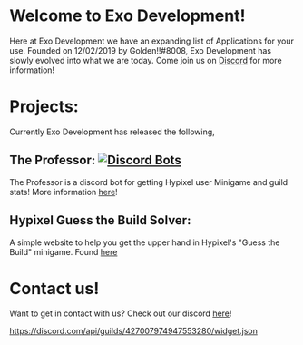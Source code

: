 # Welcome to Exo Development!
Here at Exo Development we have an expanding list of Applications for your use. Founded on 12/02/2019 by Golden!!#8008, Exo Development has slowly evolved into what we are today. Come join us on [Discord](https://discord.gg/RCZhvdDJG8) for more information! 

# Projects:
Currently Exo Development has released the following,

## The Professor: [![Discord Bots](https://top.gg/api/widget/status/652902118151421974.svg)](https://top.gg/bot/652902118151421974)
The Professor is a discord bot for getting Hypixel user Minigame and guild stats! More information [here](https://top.gg/bot/652902118151421974)!

## Hypixel Guess the Build Solver:
A simple website to help you get the upper hand in Hypixel's "Guess the Build" minigame. Found [here](https://cgolden15.github.io/guess-the-build/)

# Contact us!
Want to get in contact with us? Check out our discord [here](https://discord.link/ExoDev)!

https://discord.com/api/guilds/427007974947553280/widget.json
